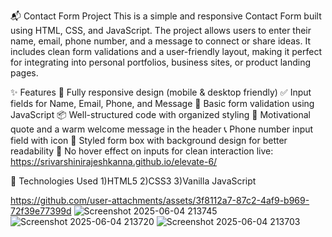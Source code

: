 📬 Contact Form Project
This is a simple and responsive Contact Form built using HTML, CSS, and JavaScript.
The project allows users to enter their name, email, phone number, and a message to connect or share ideas. 
It includes clean form validations and a user-friendly layout, making it perfect for integrating into personal portfolios, business sites, or product landing pages.

✨ Features
📱 Fully responsive design (mobile & desktop friendly)
✅ Input fields for Name, Email, Phone, and Message
🔔 Basic form validation using JavaScript
📦 Well-structured code with organized styling
💬 Motivational quote and a warm welcome message in the header
📞 Phone number input field with icon
🔲 Styled form box with background design for better readability
🚫 No hover effect on inputs for clean interaction
live:  https://srivarshinirajeshkanna.github.io/elevate-6/




🔧 Technologies Used
1)HTML5
2)CSS3
3)Vanilla JavaScript

https://github.com/user-attachments/assets/3f8112a7-87c2-4af9-b969-72f39e77399d
![Screenshot 2025-06-04 213745](https://github.com/user-attachments/assets/86925945-5a8a-44d8-bc78-99b5eae5ba73)
![Screenshot 2025-06-04 213720](https://github.com/user-attachments/assets/913f7768-68f8-415d-8f0a-4fa2292806a7)
![Screenshot 2025-06-04 213703](https://github.com/user-attachments/assets/b5bbbb6a-43fd-473e-accf-bb6d4fc9e8a3)

